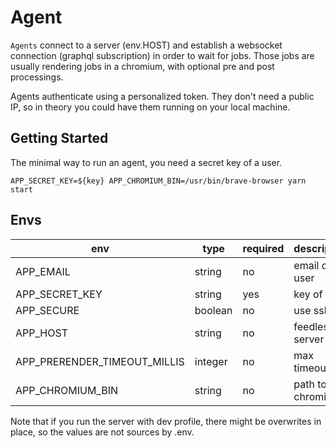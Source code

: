# Agent

`Agents` connect to a server (env.HOST) and establish a websocket connection (graphql subscription) in order to wait for jobs.
Those jobs are usually rendering jobs in a chromium, with optional pre and post processings.

Agents authenticate using a personalized token. They don't need a public IP, so in theory you could have them running on your local machine.

## Getting Started

The minimal way to run an agent, you need a secret key of a user.

```
APP_SECRET_KEY=${key} APP_CHROMIUM_BIN=/usr/bin/brave-browser yarn start
```

## Envs

| env                          | type    | required | description      | default                   |
| ---------------------------- | ------- | -------- | ---------------- | ------------------------- |
| APP_EMAIL                    | string  | no       | email of user    | admin@localhost           |
| APP_SECRET_KEY               | string  | yes      | key of user      |                           |
| APP_SECURE                   | boolean | no       | use ssl          | false                     |
| APP_HOST                     | string  | no       | feedless server  | localhost:8080            |
| APP_PRERENDER_TIMEOUT_MILLIS | integer | no       | max timeouts     | 40000                     |
| APP_CHROMIUM_BIN             | string  | no       | path to chromium | /usr/bin/chromium-browser |

Note that if you run the server with dev profile, there might be overwrites in place, so
the values are not sources by .env.
